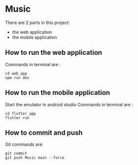 # Music
There are 2 parts in this project:
- the web application
- the mobile application

## How to run the web application
Commands in terminal are :
```
cd web_app
npm run dev
```

## How to run the mobile application
Start the emulator in android studio
Commands in terminal are :
```
cd flutter_app
flutter run
```

## How to commit and push
Git commands are:
```
git commit
git push Music main --force
```